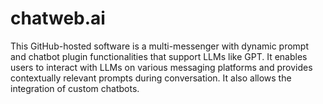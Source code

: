 # chatweb.ai
This GitHub-hosted software is a multi-messenger with dynamic prompt and chatbot plugin functionalities that support LLMs like GPT. It enables users to interact with LLMs on various messaging platforms and provides contextually relevant prompts during conversation. It also allows the integration of custom chatbots.
